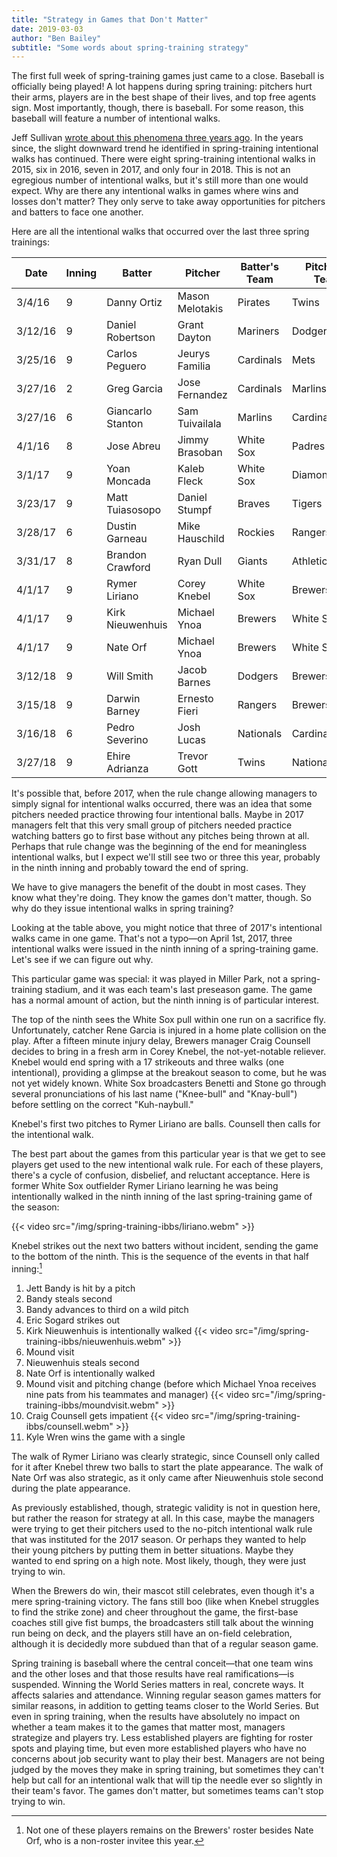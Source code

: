```yaml
---
title: "Strategy in Games that Don't Matter"
date: 2019-03-03
author: "Ben Bailey"
subtitle: "Some words about spring-training strategy"
---
```


The first full week of spring-training games just came to a close. Baseball is officially being played! A lot happens during spring training: pitchers hurt their arms, players are in the best shape of their lives, and top free agents sign. Most importantly, though, there is baseball. For some reason, this baseball will feature a number of intentional walks.

Jeff Sullivan [wrote about this phenomena three years ago](https://blogs.fangraphs.com/there-are-intentional-walks-in-spring-training/). In the years since, the slight downward trend he identified in spring-training intentional walks has continued. There were eight spring-training intentional walks in 2015, six in 2016, seven in 2017, and only four in 2018. This is not an egregious number of intentional walks, but it's still more than one would expect. Why are there any intentional walks in games where wins and losses don't matter? They only serve to take away opportunities for pitchers and batters to face one another.

Here are all the intentional walks that occurred over the last three spring trainings:

| Date    | Inning | Batter            | Pitcher         | Batter's Team | Pitcher's Team |
| ------- | ------ | ----------------- | --------------- | ------------- | -------------- |
| 3/4/16  | 9      | Danny Ortiz       | Mason Melotakis | Pirates       | Twins          |
| 3/12/16 | 9      | Daniel Robertson  | Grant Dayton    | Mariners      | Dodgers        |
| 3/25/16 | 9      | Carlos Peguero    | Jeurys Familia  | Cardinals     | Mets           |
| 3/27/16 | 2      | Greg Garcia       | Jose Fernandez  | Cardinals     | Marlins        |
| 3/27/16 | 6      | Giancarlo Stanton | Sam Tuivailala  | Marlins       | Cardinals      |
| 4/1/16  | 8      | Jose Abreu        | Jimmy Brasoban  | White Sox     | Padres         |
| 3/1/17  | 9      | Yoan Moncada      | Kaleb Fleck     | White Sox     | Diamondbacks   |
| 3/23/17 | 9      | Matt Tuiasosopo   | Daniel Stumpf   | Braves        | Tigers         |
| 3/28/17 | 6      | Dustin Garneau    | Mike Hauschild  | Rockies       | Rangers        |
| 3/31/17 | 8      | Brandon Crawford  | Ryan Dull       | Giants        | Athletics      |
| 4/1/17  | 9      | Rymer Liriano     | Corey Knebel    | White Sox     | Brewers        |
| 4/1/17  | 9      | Kirk Nieuwenhuis  | Michael Ynoa    | Brewers       | White Sox      |
| 4/1/17  | 9      | Nate Orf          | Michael Ynoa    | Brewers       | White Sox      |
| 3/12/18 | 9      | Will Smith        | Jacob Barnes    | Dodgers       | Brewers        |
| 3/15/18 | 9      | Darwin Barney     | Ernesto Fieri   | Rangers       | Brewers        |
| 3/16/18 | 6      | Pedro Severino    | Josh Lucas      | Nationals     | Cardinals      |
| 3/27/18 | 9      | Ehire Adrianza    | Trevor Gott     | Twins         | Nationals      |

It's possible that, before 2017, when the rule change allowing managers to simply signal for intentional walks occurred, there was an idea that some pitchers needed practice throwing four intentional balls. Maybe in 2017 managers felt that this very small group of pitchers needed practice watching batters go to first base without any pitches being thrown at all. Perhaps that rule change was the beginning of the end for meaningless intentional walks, but I expect we'll still see two or three this year, probably in the ninth inning and probably toward the end of spring.

We have to give managers the benefit of the doubt in most cases. They know what they're doing. They know the games don't matter, though. So why do they issue intentional walks in spring training?

Looking at the table above, you might notice that three of 2017's intentional walks came in one game. That's not a typo—on April 1st, 2017, three intentional walks were issued in the ninth inning of a spring-training game. Let's see if we can figure out why.

This particular game was special: it was played in Miller Park, not a spring-training stadium, and it was each team's last preseason game. The game has a normal amount of action, but the ninth inning is of particular interest.

The top of the ninth sees the White Sox pull within one run on a sacrifice fly. Unfortunately, catcher Rene Garcia is injured in a home plate collision on the play. After a fifteen minute injury delay, Brewers manager Craig Counsell decides to bring in a fresh arm in Corey Knebel, the not-yet-notable reliever. Knebel would end spring with a 17 strikeouts and three walks (one intentional), providing a glimpse at the breakout season to come, but he was not yet widely known. White Sox broadcasters Benetti and Stone go through several pronunciations of his last name ("Knee-bull" and "Knay-bull") before settling on the correct "Kuh-naybull."

Knebel's first two pitches to Rymer Liriano are balls. Counsell then calls for the intentional walk.

The best part about the games from this particular year is that we get to see players get used to the new intentional walk rule. For each of these players, there's a cycle of confusion, disbelief, and reluctant acceptance. Here is former White Sox outfielder Rymer Liriano learning he was being intentionally walked in the ninth inning of the last spring-training game of the season:

{{< video src="/img/spring-training-ibbs/liriano.webm" >}}

Knebel strikes out the next two batters without incident, sending the game to the bottom of the ninth. This is the sequence of the events in that half inning:[^1]

1. Jett Bandy is hit by a pitch
2. Bandy steals second
3. Bandy advances to third on a wild pitch
4. Eric Sogard strikes out
5. Kirk Nieuwenhuis is intentionally walked
{{< video src="/img/spring-training-ibbs/nieuwenhuis.webm" >}}
6. Mound visit
7. Nieuwenhuis steals second
8. Nate Orf is intentionally walked
9. Mound visit and pitching change (before which Michael Ynoa receives nine pats from his teammates and manager)
{{< video src="/img/spring-training-ibbs/moundvisit.webm" >}}
10. Craig Counsell gets impatient
{{< video src="/img/spring-training-ibbs/counsell.webm" >}}
11. Kyle Wren wins the game with a single

The walk of Rymer Liriano was clearly strategic, since Counsell only called for it after Knebel threw two balls to start the plate appearance. The walk of Nate Orf was also strategic, as it only came after Nieuwenhuis stole second during the plate appearance.

As previously established, though, strategic validity is not in question here, but rather the reason for strategy at all. In this case, maybe the managers were trying to get their pitchers used to the no-pitch intentional walk rule that was instituted for the 2017 season. Or perhaps they wanted to help their young pitchers by putting them in better situations. Maybe they wanted to end spring on a high note. Most likely, though, they were just trying to win.

When the Brewers do win, their mascot still celebrates, even though it's a mere spring-training victory. The fans still boo (like when Knebel struggles to find the strike zone) and cheer throughout the game, the first-base coaches still give fist bumps, the broadcasters still talk about the winning run being on deck, and the players still have an on-field celebration, although it is decidedly more subdued than that of a regular season game.

Spring training is baseball where the central conceit—that one team wins and the other loses and that those results have real ramifications—is suspended. Winning the World Series matters in real, concrete ways. It affects salaries and attendance. Winning regular season games matters for similar reasons, in addition to getting teams closer to the World Series. But even in spring training, when the results have absolutely no impact on whether a team makes it to the games that matter most, managers strategize and players try. Less established players are fighting for roster spots and playing time, but even more established players who have no concerns about job security want to play their best. Managers are not being judged by the moves they make in spring training, but sometimes they can't help but call for an intentional walk that will tip the needle ever so slightly in their team's favor. The games don't matter, but sometimes teams can't stop trying to win.

[^1]: Not one of these players remains on the Brewers' roster besides Nate Orf, who is a non-roster invitee this year.
